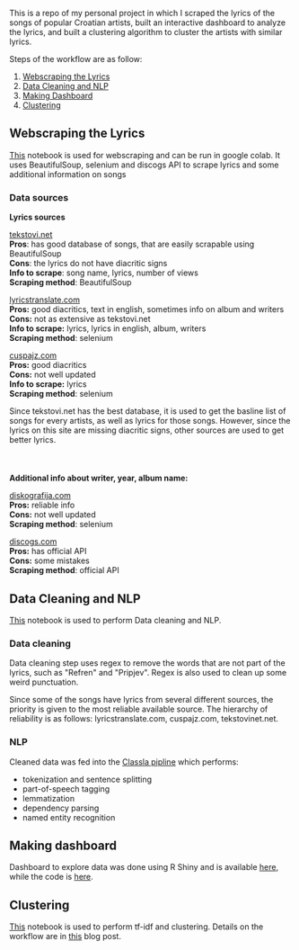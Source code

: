 This is a repo of my personal project in which I scraped the lyrics of the songs of popular Croatian artists, built an interactive dashboard to analyze the lyrics, and built a clustering algorithm to cluster the artists with similar lyrics.

Steps of the workflow are as follow:

1. [Webscraping the Lyrics](#webscraping-the-lyrics)
2. [Data Cleaning and NLP](#data-cleaning-and-nlp)
3. [Making Dashboard](#making-dashboard)
4. [Clustering](#clustering)

## Webscraping the Lyrics
[This](https://github.com/datamilas/CroLyricsProject/blob/master/Python/google_colab/scraping.ipynb) notebook is used for webscraping and can be run in google colab. It uses BeautifulSoup, selenium and discogs API to scrape lyrics and some additional information on songs 

### Data sources

**Lyrics sources**

[tekstovi.net](https://tekstovi.net)  
**Pros**: has good database of songs, that are easily scrapable using BeautifulSoup  
**Cons**: the lyrics do not have diacritic signs  
**Info to scrape**: song name, lyrics, number of views  
**Scraping method**: BeautifulSoup


[lyricstranslate.com](https://lyricstranslate.com)  
**Pros:** good diacritics, text in english, sometimes info on album and writers  
**Cons:** not as extensive as tekstovi.net  
**Info to scrape:** lyrics, lyrics in english, album, writers  
**Scraping method**: selenium

[cuspajz.com](https://cuspajz.com)  
**Pros:** good diacritics  
**Cons:** not well updated  
**Info to scrape:** lyrics  
**Scraping method**: selenium

Since tekstovi.net has the best database, it is used to get the basline list of songs for every artists, as well as lyrics for those songs. However, since the lyrics on this site are missing diacritic signs, other sources are used to get better lyrics.
<br/><br/>
<br/><br/>
**Additional info about writer, year, album name:**

[diskografija.com](https://diskografija.com)  
**Pros:** reliable info  
**Cons:** not well updated  
**Scraping method**: selenium  

[discogs.com](https://discogs.com)  
**Pros:** has official API  
**Cons:** some mistakes  
**Scraping method**: official API



## Data Cleaning and NLP
[This](https://github.com/datamilas/CroLyricsProject/blob/master/Python/google_colab/scraping.ipynb) notebook is used to perform Data cleaning and NLP.

### Data cleaning
Data cleaning step uses regex to remove the words that are not part of the lyrics, such as "Refren" and "Pripjev". Regex is also used to clean up some weird punctuation.

Since some of the songs have lyrics from several different sources, the priority is given to the most reliable available source. The hierarchy of reliability is as follows: lyricstranslate.com, cuspajz.com, tekstovinet.net.

### NLP
Cleaned data was fed into the [Classla pipline](https://pypi.org/project/classla/) which performs:
- tokenization and sentence splitting
- part-of-speech tagging
- lemmatization
- dependency parsing
- named entity recognition




## Making dashboard
Dashboard to explore data was done using R Shiny and is available [here](https://ana-milas.shinyapps.io/CroLyrics_app/), while the code is [here](https://github.com/datamilas/CroLyricsProject/blob/master/RShiny_app/app.R).

## Clustering
[This](https://github.com/datamilas/CroLyricsProject/blob/master/Python/tf-idf.ipynb) notebook is used to perform tf-idf and clustering. Details on the workflow are in [this](https://medium.com/@datamilas/clustering-croatian-singers-based-on-the-lyrics-of-their-songs-dca1403f43f) blog post.


